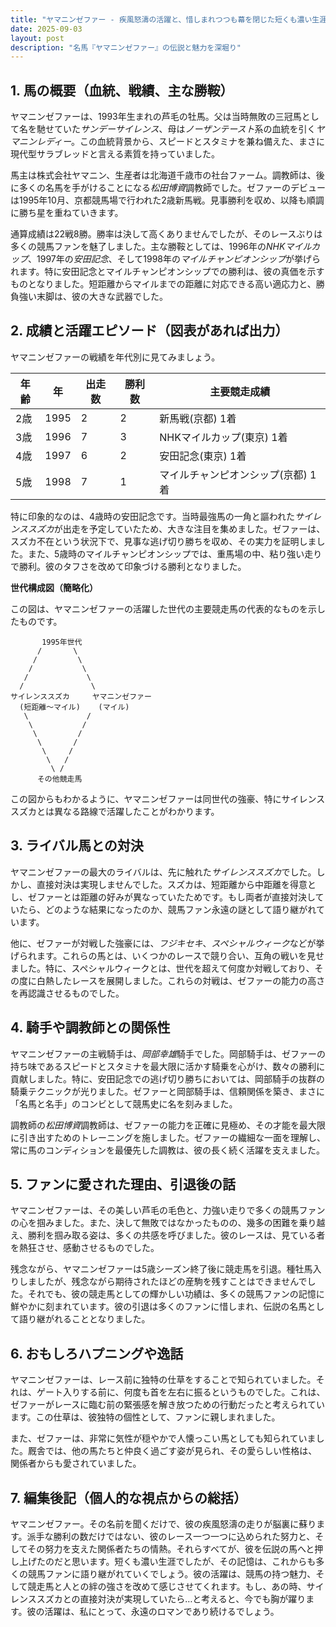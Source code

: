 ```yaml
---
title: "ヤマニンゼファー - 疾風怒濤の活躍と、惜しまれつつも幕を閉じた短くも濃い生涯"
date: 2025-09-03
layout: post
description: "名馬『ヤマニンゼファー』の伝説と魅力を深堀り"
---
```


## 1. 馬の概要（血統、戦績、主な勝鞍）

ヤマニンゼファーは、1993年生まれの芦毛の牡馬。父は当時無敗の三冠馬として名を馳せていた*サンデーサイレンス*、母は*ノーザンテースト*系の血統を引く*ヤマニンレディー*。この血統背景から、スピードとスタミナを兼ね備えた、まさに現代型サラブレッドと言える素質を持っていました。

馬主は株式会社ヤマニン、生産者は北海道千歳市の社台ファーム。調教師は、後に多くの名馬を手がけることになる*松田博資*調教師でした。ゼファーのデビューは1995年10月、京都競馬場で行われた2歳新馬戦。見事勝利を収め、以降も順調に勝ち星を重ねていきます。

通算成績は22戦8勝。勝率は決して高くありませんでしたが、そのレースぶりは多くの競馬ファンを魅了しました。主な勝鞍としては、1996年の*NHKマイルカップ*、1997年の*安田記念*、そして1998年の*マイルチャンピオンシップ*が挙げられます。特に安田記念とマイルチャンピオンシップでの勝利は、彼の真価を示すものとなりました。短距離からマイルまでの距離に対応できる高い適応力と、勝負強い末脚は、彼の大きな武器でした。


## 2. 成績と活躍エピソード（図表があれば出力）

ヤマニンゼファーの戦績を年代別に見てみましょう。

| 年齢 | 年 | 出走数 | 勝利数 | 主要競走成績 |
|---|---|---|---|---|
| 2歳 | 1995 | 2 | 2 | 新馬戦(京都) 1着 |
| 3歳 | 1996 | 7 | 3 | NHKマイルカップ(東京) 1着 |
| 4歳 | 1997 | 6 | 2 | 安田記念(東京) 1着 |
| 5歳 | 1998 | 7 | 1 | マイルチャンピオンシップ(京都) 1着 |


特に印象的なのは、4歳時の安田記念です。当時最強馬の一角と謳われた*サイレンススズカ*が出走を予定していたため、大きな注目を集めました。ゼファーは、スズカ不在という状況下で、見事な逃げ切り勝ちを収め、その実力を証明しました。また、5歳時のマイルチャンピオンシップでは、重馬場の中、粘り強い走りで勝利。彼のタフさを改めて印象づける勝利となりました。

**世代構成図（簡略化）**

この図は、ヤマニンゼファーの活躍した世代の主要競走馬の代表的なものを示したものです。

```
       1995年世代
      /       \
     /         \
    /           \
   /             \
  /               \
サイレンススズカ     ヤマニンゼファー
  (短距離～マイル)    (マイル)
   \             /
    \           /
     \         /
      \       /
       \     /
        \   /
         \ /
      その他競走馬
```

この図からもわかるように、ヤマニンゼファーは同世代の強豪、特にサイレンススズカとは異なる路線で活躍したことがわかります。


## 3. ライバル馬との対決

ヤマニンゼファーの最大のライバルは、先に触れた*サイレンススズカ*でした。しかし、直接対決は実現しませんでした。スズカは、短距離から中距離を得意とし、ゼファーとは距離の好みが異なっていたためです。もし両者が直接対決していたら、どのような結果になったのか、競馬ファン永遠の謎として語り継がれています。

他に、ゼファーが対戦した強豪には、*フジキセキ*、*スペシャルウィーク*などが挙げられます。これらの馬とは、いくつかのレースで競り合い、互角の戦いを見せました。特に、スペシャルウィークとは、世代を超えて何度か対戦しており、その度に白熱したレースを展開しました。これらの対戦は、ゼファーの能力の高さを再認識させるものでした。


## 4. 騎手や調教師との関係性

ヤマニンゼファーの主戦騎手は、*岡部幸雄*騎手でした。岡部騎手は、ゼファーの持ち味であるスピードとスタミナを最大限に活かす騎乗を心がけ、数々の勝利に貢献しました。特に、安田記念での逃げ切り勝ちにおいては、岡部騎手の抜群の騎乗テクニックが光りました。ゼファーと岡部騎手は、信頼関係を築き、まさに「名馬と名手」のコンビとして競馬史に名を刻みました。

調教師の*松田博資*調教師は、ゼファーの能力を正確に見極め、その才能を最大限に引き出すためのトレーニングを施しました。ゼファーの繊細な一面を理解し、常に馬のコンディションを最優先した調教は、彼の長く続く活躍を支えました。


## 5. ファンに愛された理由、引退後の話

ヤマニンゼファーは、その美しい芦毛の毛色と、力強い走りで多くの競馬ファンの心を掴みました。また、決して無敗ではなかったものの、幾多の困難を乗り越え、勝利を掴み取る姿は、多くの共感を呼びました。彼のレースは、見ている者を熱狂させ、感動させるものでした。

残念ながら、ヤマニンゼファーは5歳シーズン終了後に競走馬を引退。種牡馬入りしましたが、残念ながら期待されたほどの産駒を残すことはできませんでした。それでも、彼の競走馬としての輝かしい功績は、多くの競馬ファンの記憶に鮮やかに刻まれています。彼の引退は多くのファンに惜しまれ、伝説の名馬として語り継がれることとなりました。


## 6. おもしろハプニングや逸話

ヤマニンゼファーは、レース前に独特の仕草をすることで知られていました。それは、ゲート入りする前に、何度も首を左右に振るというものでした。これは、ゼファーがレースに臨む前の緊張感を解き放つための行動だったと考えられています。この仕草は、彼独特の個性として、ファンに親しまれました。

また、ゼファーは、非常に気性が穏やかで人懐っこい馬としても知られていました。厩舎では、他の馬たちと仲良く過ごす姿が見られ、その愛らしい性格は、関係者からも愛されていました。


## 7. 編集後記（個人的な視点からの総括）

ヤマニンゼファー。その名前を聞くだけで、彼の疾風怒濤の走りが脳裏に蘇ります。派手な勝利の数だけではない、彼のレース一つ一つに込められた努力と、そしてその努力を支えた関係者たちの情熱。それらすべてが、彼を伝説の馬へと押し上げたのだと思います。短くも濃い生涯でしたが、その記憶は、これからも多くの競馬ファンに語り継がれていくでしょう。彼の活躍は、競馬の持つ魅力、そして競走馬と人との絆の強さを改めて感じさせてくれます。もし、あの時、サイレンススズカとの直接対決が実現していたら…と考えると、今でも胸が躍ります。彼の活躍は、私にとって、永遠のロマンであり続けるでしょう。
